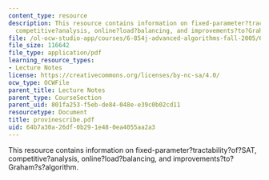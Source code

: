 ```yaml
---
content_type: resource
description: This resource contains information on fixed-parameter?tractability?of?SAT,
  competitive?analysis, online?load?balancing, and improvements?to?Graham?s?algorithm.
file: /ol-ocw-studio-app/courses/6-854j-advanced-algorithms-fall-2005/64b7a30a26df0b291e480ea4055aa2a3_provinescribe.pdf
file_size: 116642
file_type: application/pdf
learning_resource_types:
- Lecture Notes
license: https://creativecommons.org/licenses/by-nc-sa/4.0/
ocw_type: OCWFile
parent_title: Lecture Notes
parent_type: CourseSection
parent_uid: 801fa253-f5eb-de84-048e-e39c0b02cd11
resourcetype: Document
title: provinescribe.pdf
uid: 64b7a30a-26df-0b29-1e48-0ea4055aa2a3
---
```

This resource contains information on fixed-parameter?tractability?of?SAT, competitive?analysis, online?load?balancing, and improvements?to?Graham?s?algorithm.